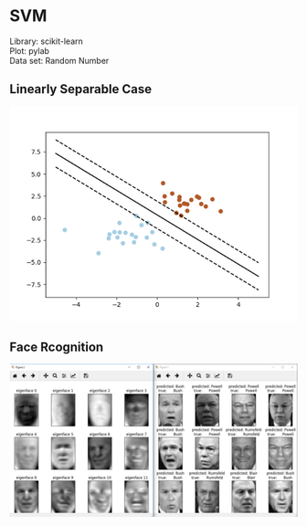 # SVM

Library: scikit-learn </br>
Plot: pylab</br>
Data set: Random Number</br>

## Linearly Separable Case

<img src="https://github.com/LeoZ123/Machine-Learning-Practice/blob/master/Support_Vector_Machine(SVM)/SVM1.png">

## Face Rcognition

<img src="https://github.com/LeoZ123/Machine-Learning-Practice/blob/master/Support_Vector_Machine(SVM)/face.png">

